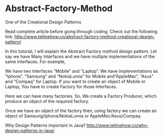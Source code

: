 # Abstract-Factory-Method
One of the Creational Design Patterns

Read complete article before going through coding. Check out the following link: http://www.tellmehow.co/abstract-factory-method-creational-design-pattern/

In this tutorial, I will explain the Abstract Factory method design pattern. Let say we have Many Interfaces and we have multiple implementations of the same interfaces. For example,

We have two Interfaces “Mobile” and “Laptop”. We have implementations as “Iphone”, “Samsung” and “NokiaLumia” for Mobile and“AppleMac”, “Asus” and “Compaq” for Laptop. If you want to create an object of Mobile or Laptop, You have to create Factory for those Interfaces.

Here we can have many factories. So, We create a Factory Producer, which produce an object of the required factory.

Once we have an object of the factory then, using factory we can create an object of Samsung/Iphone/NokiaLumia or AppleMac/Asus/Compaq.

Why Design Patterns important in Java?
http://www.tellmehow.co/why-design-patterns-in-java/

